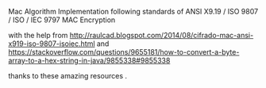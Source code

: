 

Mac Algorithm Implementation following standards of ANSI X9.19 / ISO 9807 / ISO / IEC 9797 MAC Encryption


with the help from http://raulcad.blogspot.com/2014/08/cifrado-mac-ansi-x919-iso-9807-isoiec.html and https://stackoverflow.com/questions/9655181/how-to-convert-a-byte-array-to-a-hex-string-in-java/9855338#9855338


thanks to these amazing resources .

